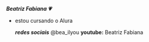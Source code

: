 ***Beatriz Fabiana 💗***

- estou cursando o Alura

  ***redes sociais***
@bea_ilyou
**youtube:** Beatriz Fabiana
